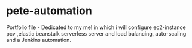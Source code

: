 # pete-automation
Portfolio file - Dedicated to my me! in which i will configure ec2-instance  pcv ,elastic beanstalk serverless server and load balancing, auto-scaling and a Jenkins automation. 
